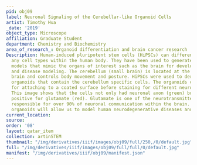 ```yaml
---
pid: obj09
label: Neuronal Signaling of the Cerebellar-like Organoid Cells
artist: Timothy Hua
_date: '2019'
object_type: Microscope
affiliation: Graduate Student
department: Chemistry and Biochemistry
area_of_research_: Organoid differentiation and brain cancer research
Description: Human-induced pluripotent stem cells (HiPSCs) can differentiate into
  any cell types within the human body. They have been used to generate various organoid
  models that mimic the organs of interest such as the brain for development studying
  and disease modeling. The cerebellum (small brain) is located at the back of the
  brain and controls body movement and posture. HiPSCs were used to derived cerebellar-like
  organoids that contain the cerebellum specific cells. The organoids cells were allowed
  for attaching to a coated surface before staining for different neuronal markers.
  This image shows that the cells not only had neuronal axon (green) but also were
  positive for glutamate (red). Glutamate is one of the neurotransmitters that is
  responsible for over 90% of neuronal communication within the brain. These brain
  organoids will allow us to model human neurodegenerative diseases and cancer.
current_location: 
source: 
order: '08'
layout: qatar_item
collection: artinSTEM
thumbnail: "/img/derivatives/iiif/images/obj09/full/250,/0/default.jpg"
full: "/img/derivatives/iiif/images/obj09/full/full/0/default.jpg"
manifest: "/img/derivatives/iiif/obj09/manifest.json"
---
```

